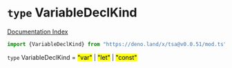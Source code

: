 # `type` VariableDeclKind

[Documentation Index](../README.md)

```ts
import {VariableDeclKind} from "https://deno.land/x/tsa@v0.0.51/mod.ts"
```

`type` VariableDeclKind = <mark>"var"</mark> | <mark>"let"</mark> | <mark>"const"</mark>